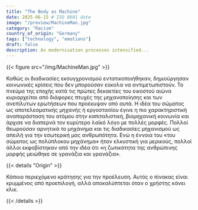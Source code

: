 ```yaml
---
title: "The Body as Machine"
date: 2025-06-15 # ISO 8601 date
image: "/preview/MachineMan.jpg"
category: "Racism"
country_of_origin: "Germany"
tags: ["technology", "emotions"]
draft: false
description: As modernisation processes intensified...
---
```




{{< figure src="/img/MachineMan.jpg" >}}

Καθώς οι διαδικασίες εκσυγχρονισμού εντατικοποιήθηκαν, δημιούργησαν κοινωνικές κρίσεις που δεν μπορούσαν εύκολα να αντιμετωπιστούν. Το πνεύμα της εποχής κατά τις πρώτες δεκαετίες του εικοστού αιώνα κυριαρχείται από διάφορες πτυχές της μηχανοποίησης και των ανεπίλυτων ερωτήσεων που προέκυψαν από αυτά. Η ιδέα του σώματος ως αποτελεσματικής μηχανής ή εργοστασίου έγινε η πιο χαρακτηριστική αναπαράσταση του ατόμου στην καπιταλιστική, βιομηχανική κοινωνία και άρχισε να διαπερνά τον ευρύτερο λαϊκό λόγο με πολλές μορφές. Πολλοί θεωρούσαν αρνητικά το μηχάνημα και τις διαδικασίες μηχανισμού ως απειλή για την εσωτερική μας ανθρωπότητα. Ενώ η έννοια του «του σώματος ως πολύπλοκου μηχάνημα» ήταν ελκυστική για μερικούς, πολλοί άλλοι εκφοβίστηκαν από την ιδέα ότι «η ζωτικότητα της ανθρώπινης μορφής μειώθηκε σε γρανάζια και γρανάζια».

{{< details "Origin" >}}

Κάποιο περιεχόμενο κράτησης για την προέλευση. Αυτός ο πίνακας είναι κρυμμένος από προεπιλογή, αλλά αποκαλύπτεται όταν ο χρήστης κάνει κλικ.

{{< /details >}}

